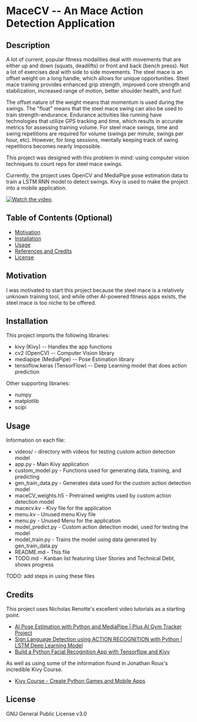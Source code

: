 # MaceCV -- An Mace Action Detection Application

## Description

A lot of current, popular fitness modalities deal with movements that are either up and down (squats, deadlifts) or front and back (bench press). Not a lot of exercises deal with side to side movements. The steel mace is an offset weight on a long handle, which allows for unique opportunities. Steel mace training provides enhanced grip strength, improved core strength and stabilization, increased range of motion, better shoulder health, and fun!

The offset nature of the weight means that momentum is used during the swings. The "float" means that the steel mace swing can also be used to train strength-endurance. Endurance activities like running have technologies that utilize GPS tracking and time, which results in accurate metrics for assessing training volume. For steel mace swings, time and swing repetitions are required for volume (swings per minute, swings per hour, etc). However, for long sessions, mentally keeping track of swing repetitions becomes nearly impossible.

This project was designed with this problem in mind: using computer vision techniques to count reps for steel mace swings.

Currently, the project uses OpenCV and MediaPipe pose estimation data to train a LSTM RNN model to detect swings. Kivy is used to make the project into a mobile application.

[![Watch the video](https://img.youtube.com/vi/NzxdYJMnTzM/0.jpg)](https://www.youtube.com/shorts/NzxdYJMnTzM).

## Table of Contents (Optional)
- [Motivation](#motivation)
- [Installation](#installation)
- [Usage](#usage)
- [References and Credits](#credits)
- [License](#license)

## Motivation

I was motivated to start this project because the steel mace is a relatively unknown training tool, and while other AI-powered fitness apps exists, the steel mace is too niche to be offered.

## Installation

This project imports the following libraries:
- kivy (Kivy) -- Handles the app functions
- cv2 (OpenCV) -- Computer Vision library
- mediapipe (MediaPipe) -- Pose Estimation library
- tensoflow.keras (TensorFlow) -- Deep Learning model that does action prediction

Other supporting libraries:
- numpy
- matplotlib
- scipi


## Usage

Information on each file:
- videos/ - directory with videos for testing custom action detection model
- app.py - Main Kivy application
- custom_model.py - Functions used for generating data, training, and predicting
- gen_train_data.py - Generates data used for the custom action detection model
- maceCV_weights.h5 - Pretrained weights used by custom action detection model
- macecv.kv - Kivy file for the application
- menu.kv - Unused menu Kivy file
- menu.py - Unused Menu for the application
- model_predict.py - Custom action detection model, used for testing the model
- model_train.py - Trains the model using data generated by gen_train_data.py
- README.md - This file
- TODO.md - Kanban list featuring User Stories and Technical Debt, shows progress

TODO: add steps in using these files

## Credits

This project uses Nicholas Renotte's excellent video tutorials as a starting point.

- [AI Pose Estimation with Python and MediaPipe | Plus AI Gym Tracker Project](https://youtu.be/06TE_U21FK4?si=fEvcyFsy5oCH_1Bi)
- [Sign Language Detection using ACTION RECOGNITION with Python | LSTM Deep Learning Model](https://youtu.be/doDUihpj6ro?si=OIXOzqfqkaC-Qj7d)
- [Build a Python Facial Recognition App with Tensorflow and Kivy](https://youtu.be/LKispFFQ5GU?si=gScmrokA6cYNjZH7)

As well as using some of the information found in Jonathan Roux's incredible Kivy Course.

- [Kivy Course - Create Python Games and Mobile Apps](https://youtu.be/l8Imtec4ReQ?si=6Tymt6xFJMLYl5gT)

## License

GNU General Public License v3.0
